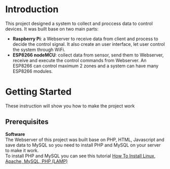 # Introduction
This project designed a system to collect and proccess data to control devices. It was built base on two main parts: <br>
* **Raspberry Pi**: a Webserver to receive data from client and process to decide the control signal. It also create an user interface, let user control the system through WiFi.
* **ESP8266 nodeMCU**: collect data from sensor, send them to Webserver, receive and execute the control commands from Webserver. An ESP8266 can control maximum 2 zones and a system can have many ESP8266 modules.

# Getting Started
These instruction will show you how to make the project work

## Prerequisites
**Software**<br>
The Webserver of this project was built base on PHP, HTML, Javascript and save data to MySQL so you need to install PHP and MySQL on your server to make it work. <br>
To install PHP and MySQL you can see this tutorial [How To Install Linux, Apache, MySQL, PHP (LAMP)](https://www.digitalocean.com/community/tutorials/how-to-install-linux-apache-mysql-php-lamp-stack-on-ubuntu-16-04)

## 
